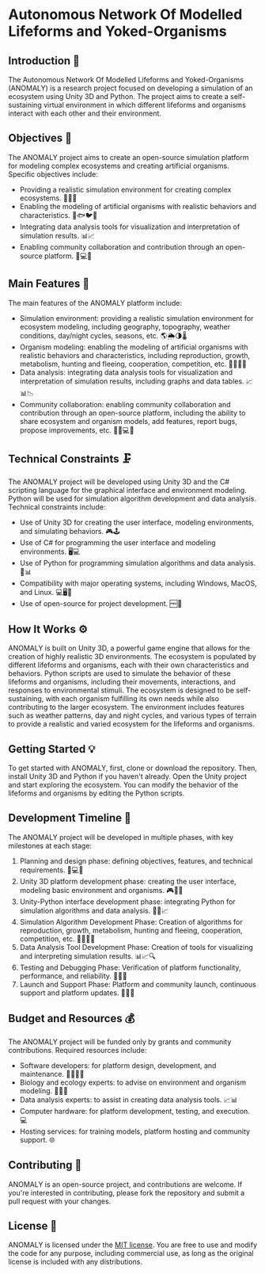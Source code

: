 # Autonomous Network Of Modelled Lifeforms and Yoked-Organisms

## Introduction 👋
The Autonomous Network Of Modelled Lifeforms and Yoked-Organisms (ANOMALY) is a research project focused on developing a simulation of an ecosystem using Unity 3D and Python. The project aims to create a self-sustaining virtual environment in which different lifeforms and organisms interact with each other and their environment.

## Objectives 🎯

The ANOMALY project aims to create an open-source simulation platform for modeling complex ecosystems and creating artificial organisms. Specific objectives include:

+ Providing a realistic simulation environment for creating complex ecosystems. 🌳🌲🌿
+ Enabling the modeling of artificial organisms with realistic behaviors and characteristics. 🦠🐟🐦🐺
+ Integrating data analysis tools for visualization and interpretation of simulation results. 📊📈
+ Enabling community collaboration and contribution through an open-source platform. 👥💻🤝

## Main Features 🚀

The main features of the ANOMALY platform include:

+ Simulation environment: providing a realistic simulation environment for ecosystem modeling, including geography, topography, weather conditions, day/night cycles, seasons, etc. 🌎🌦️🌗🌡️
+ Organism modeling: enabling the modeling of artificial organisms with realistic behaviors and characteristics, including reproduction, growth, metabolism, hunting and fleeing, cooperation, competition, etc. 🐾🌱🌿🌾
+ Data analysis: integrating data analysis tools for visualization and interpretation of simulation results, including graphs and data tables. 📈📊📉
+ Community collaboration: enabling community collaboration and contribution through an open-source platform, including the ability to share ecosystem and organism models, add features, report bugs, propose improvements, etc. 👥💬💻📣

## Technical Constraints 🗜️

The ANOMALY project will be developed using Unity 3D and the C# scripting language for the graphical interface and environment modeling. Python will be used for simulation algorithm development and data analysis. Technical constraints include:

+ Use of Unity 3D for creating the user interface, modeling environments, and simulating behaviors. 🎮🕹️
+ Use of C# for programming the user interface and modeling environments. 🖥️💻
+ Use of Python for programming simulation algorithms and data analysis. 🐍📊
+ Compatibility with major operating systems, including Windows, MacOS, and Linux. 💻🖥️🐧
+ Use of open-source for project development. 🆓📂

## How It Works ⚙️
ANOMALY is built on Unity 3D, a powerful game engine that allows for the creation of highly realistic 3D environments. The ecosystem is populated by different lifeforms and organisms, each with their own characteristics and behaviors. Python scripts are used to simulate the behavior of these lifeforms and organisms, including their movements, interactions, and responses to environmental stimuli.
The ecosystem is designed to be self-sustaining, with each organism fulfilling its own needs while also contributing to the larger ecosystem. The environment includes features such as weather patterns, day and night cycles, and various types of terrain to provide a realistic and varied ecosystem for the lifeforms and organisms.

## Getting Started 💡
To get started with ANOMALY, first, clone or download the repository. Then, install Unity 3D and Python if you haven't already. Open the Unity project and start exploring the ecosystem. You can modify the behavior of the lifeforms and organisms by editing the Python scripts.

## Development Timeline 📅

The ANOMALY project will be developed in multiple phases, with key milestones at each stage:

1. Planning and design phase: defining objectives, features, and technical requirements. 📝💻🧐
2. Unity 3D platform development phase: creating the user interface, modeling basic environment and organisms. 🎮🌳🐾
3. Unity-Python interface development phase: integrating Python for simulation algorithms and data analysis. 🤝🐍📈
4. Simulation Algorithm Development Phase: Creation of algorithms for reproduction, growth, metabolism, hunting and fleeing, cooperation, competition, etc. 🧬🦁🐰🐜
5. Data Analysis Tool Development Phase: Creation of tools for visualizing and interpreting simulation results. 📊📈🔍
6. Testing and Debugging Phase: Verification of platform functionality, performance, and reliability. 🧪🐛🔎
7. Launch and Support Phase: Platform and community launch, continuous support and platform updates. 🚀🛟👥

## Budget and Resources 💰

The ANOMALY project will be funded only by grants and community contributions. Required resources include:

+ Software developers: for platform design, development, and maintenance. 👨‍💻👩‍💻
+ Biology and ecology experts: to advise on environment and organism modeling. 🌿🌳🐾
+ Data analysis experts: to assist in creating data analysis tools. 📈📊
+ Computer hardware: for platform development, testing, and execution. 💻
+ Hosting services: for training models, platform hosting and community support. 🌐

## Contributing 🤝
ANOMALY is an open-source project, and contributions are welcome. If you're interested in contributing, please fork the repository and submit a pull request with your changes.

## License 📜
ANOMALY is licensed under the [MIT license](https://opensource.org/licenses/MIT). You are free to use and modify the code for any purpose, including commercial use, as long as the original license is included with any distributions.
